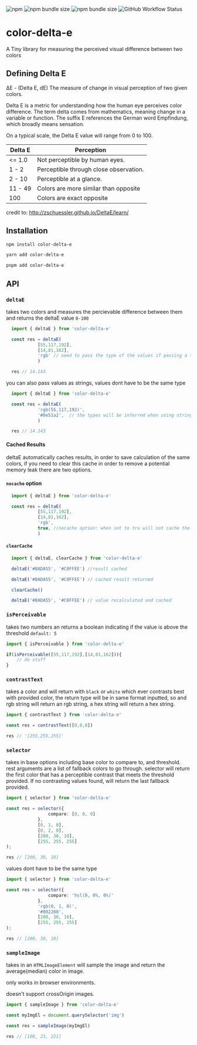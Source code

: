 ![npm](https://img.shields.io/npm/v/color-delta-e?color=crimson&label=latest&logo=npm&style=flat-square) ![npm bundle size](https://img.shields.io/bundlephobia/min/color-delta-e?logo=npm&label=min&style=flat-square) ![npm bundle size](https://img.shields.io/bundlephobia/minzip/color-delta-e?logo=npm&label=min-zipped&style=flat-square) ![GitHub Workflow Status](https://img.shields.io/github/workflow/status/Phl3bas/color-delta-e/CI?style=flat-square)


# color-delta-e

A Tiny library for measuring the perceived visual difference between two colors


## Defining Delta E
ΔE - (Delta E, dE) The measure of change in visual perception of two given colors.

Delta E is a metric for understanding how the human eye perceives color difference. The term delta comes from mathematics, meaning change in a variable or function. The suffix E references the German word Empfindung, which broadly means sensation.

On a typical scale, the Delta E value will range from 0 to 100.


| Delta E |	Perception |
| ------- | ---------- |
|<= 1.0	 | Not perceptible by human eyes. |
|1 - 2 | Perceptible through close observation. |
| 2 - 10 | Perceptible at a glance. |
| 11 - 49 |	Colors are more similar than  opposite |
| 100 |	Colors are exact opposite |

credit to: http://zschuessler.github.io/DeltaE/learn/

## Installation

```bash
npm install color-delta-e

yarn add color-delta-e

pnpm add color-delta-e
```

## API


### `deltaE`

takes two colors and measures the percievable difference between them and returns the deltaE value `0-100`

```typescript
  import { deltaE } from 'color-delta-e'

  const res = deltaE(
            [55,117,192],
            [14,81,162], 
            'rgb' // need to pass the type of the values if passing a tuple
            )

  res // 14.143
```

you can also pass values as strings, values dont have to be the same type

```typescript
  import { deltaE } from 'color-delta-e'

  const res = deltaE(
            'rgb(55,117,192)',
            '#0e51a2',  // the types will be inferred when using strings!
            )

  res // 14.143
```


#### Cached Results

deltaE automatically caches results, in order to save calculation of the same colors, if you need to clear this cache in order to remove a potential memory leak there are two options.

#### `nocache` option
```typescript
  import { deltaE } from 'color-delta-e' 

  const res = deltaE(
            [55,117,192],
            [14,81,162], 
            'rgb',
            true, //nocache option: when set to tru will not cache the result.
            )

```

#### `clearCache`

```typescript
  import { deltaE, clearCache } from 'color-delta-e' 

  deltaE('#BADA55', '#C0FFEE') //result cached

  deltaE('#BADA55', '#C0FFEE') // cached result returned  

  clearCache()

  deltaE('#BADA55', '#C0FFEE') // value recalculated and cached
```



### `isPerceivable`

takes two numbers an returns a boolean indicating if the value is above the threshold `default: 5`


```typescript
import { isPerceivable } from 'color-delta-e'

if(isPerceivable([55,117,192],[14,81,162])){
    // do stuff
}
```

### `contrastText`
takes a color and will return with `black` or `white` which ever contrasts best with provided color, the return type will be in same format inputted, so and rgb string will return an rgb string, a hex string will return a hex string.


```typescript
import { contrastText } from 'color-delta-e'

const res = contrastText([0,0,0])

res // '[255,255,255]'

```


### `selector`
takes in base options including base color to compare to, and threshold. rest arguments are a list of fallback colors to go through. selector will return the first color that has a perceptible contrast that meets the threshold provided. If no contrasting values found, will return the last fallback provided.

```typescript
import { selector } from 'color-delta-e'

const res = selector({
                compare: [0, 0, 0]
            },
            [0, 1, 0],
            [0, 2, 0],
            [200, 30, 10],
            [255, 255, 255]
);

res // [200, 30, 10]
```


values dont have to be the same type

```typescript
import { selector } from 'color-delta-e'

const res = selector({
                compare: 'hsl(0, 0%, 0%)'
            },
            'rgb(0, 1, 0)',
            '#002200',
            [200, 30, 10],
            [255, 255, 255]
);

res // [200, 30, 10]
```




### `sampleImage`

takes in an `HTMLImageElement` will sample the image and return the average(median) color in image.

only works in browser environments.

doesn't support crossOrigin images.

```typescript
import { sampleImage } from 'color-delta-e'

const myImgEl = document.querySelector('img')

const res = sampleImage(myImgEl)

res // [100, 23, 221]
```



